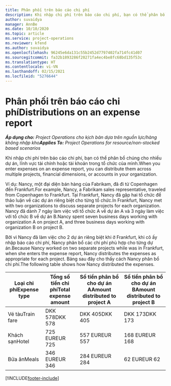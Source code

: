 ```yaml
---
title: Phân phối trên báo cáo chi phí
description: Khi nhập chi phí trên báo cáo chi phí, bạn có thể phân bổ chúng cho nhiều dự án, pháp nhân hoặc tài khoản trong tổ chức của mình.
author: suvaidya
manager: AnnBe
ms.date: 10/10/2020
ms.topic: article
ms.service: project-operations
ms.reviewer: kfend
ms.author: suvaidya
ms.openlocfilehash: 96245e6da131c55b2452d7797402fa714fc41d07
ms.sourcegitcommit: fa32b1893286f20271fa4ec4be8fc68bd135f53c
ms.translationtype: HT
ms.contentlocale: vi-VN
ms.lasthandoff: 02/15/2021
ms.locfileid: "5276644"
---
```

# <a name="distributions-on-an-expense-report"></a><span data-ttu-id="8a7d7-103">Phân phối trên báo cáo chi phí</span><span class="sxs-lookup"><span data-stu-id="8a7d7-103">Distributions on an expense report</span></span>

<span data-ttu-id="8a7d7-104">_**Áp dụng cho:** Project Operations cho kịch bản dựa trên nguồn lực/hàng không nhập kho_</span><span class="sxs-lookup"><span data-stu-id="8a7d7-104">_**Applies To:** Project Operations for resource/non-stocked based scenarios_</span></span>

<span data-ttu-id="8a7d7-105">Khi nhập chi phí trên báo cáo chi phí, bạn có thể phân bổ chúng cho nhiều dự án, lĩnh vực tài chính hoặc tài khoản trong tổ chức của mình.</span><span class="sxs-lookup"><span data-stu-id="8a7d7-105">When you enter expenses on an expense report, you can distribute them across multiple projects, financial dimensions, or accounts in your organization.</span></span>

<span data-ttu-id="8a7d7-106">Ví dụ: Nancy, một đại diện bán hàng của Fabrikam, đã đi từ Copenhagen đến Frankfurt.</span><span class="sxs-lookup"><span data-stu-id="8a7d7-106">For example, Nancy, a Fabrikam sales representative, traveled from Copenhagen to Frankfurt.</span></span> <span data-ttu-id="8a7d7-107">Tại Frankfurt, Nancy đã gặp hai tổ chức để thảo luận về các dự án riêng biệt cho từng tổ chức.</span><span class="sxs-lookup"><span data-stu-id="8a7d7-107">In Frankfurt, Nancy met with two organizations to discuss separate projects for each organization.</span></span> <span data-ttu-id="8a7d7-108">Nancy đã dành 7 ngày làm việc với tổ chức A về dự án A và 3 ngày làm việc với tổ chức B về dự án B.</span><span class="sxs-lookup"><span data-stu-id="8a7d7-108">Nancy spent seven business days working with organization A on project A, and three business days working with organization B on project B.</span></span>

<span data-ttu-id="8a7d7-109">Bởi vì Nancy đã làm việc cho 2 dự án riêng biệt khi ở Frankfurt, khi cô ấy nhập báo cáo chi phí, Nancy phân bổ các chi phí phù hợp cho từng dự án.</span><span class="sxs-lookup"><span data-stu-id="8a7d7-109">Because Nancy worked on two separate projects while was in Frankfurt, when she enters the expense report, Nancy distributes the expenses as appropriate for each project.</span></span> <span data-ttu-id="8a7d7-110">Bảng sau đây cho thấy cách Nancy phân bổ chi phí.</span><span class="sxs-lookup"><span data-stu-id="8a7d7-110">The following table shows how Nancy distributed the expenses.</span></span>

| <span data-ttu-id="8a7d7-111">Loại chi phí</span><span class="sxs-lookup"><span data-stu-id="8a7d7-111">Expense type</span></span> | <span data-ttu-id="8a7d7-112">Tổng số tiền chi phí</span><span class="sxs-lookup"><span data-stu-id="8a7d7-112">Total expense amount</span></span> | <span data-ttu-id="8a7d7-113">Số tiền phân bổ cho dự án A</span><span class="sxs-lookup"><span data-stu-id="8a7d7-113">Amount distributed to project A</span></span> | <span data-ttu-id="8a7d7-114">Số tiền phân bổ cho dự án B</span><span class="sxs-lookup"><span data-stu-id="8a7d7-114">Amount distributed to project B</span></span> |
|--------------|----------------------|---------------------------------|---------------------------------|
| <span data-ttu-id="8a7d7-115">Vé tàu</span><span class="sxs-lookup"><span data-stu-id="8a7d7-115">Train fare</span></span>   | <span data-ttu-id="8a7d7-116">DKK 578</span><span class="sxs-lookup"><span data-stu-id="8a7d7-116">DKK 578</span></span>              | <span data-ttu-id="8a7d7-117">DKK 405</span><span class="sxs-lookup"><span data-stu-id="8a7d7-117">DKK 405</span></span>                         | <span data-ttu-id="8a7d7-118">DKK 173</span><span class="sxs-lookup"><span data-stu-id="8a7d7-118">DKK 173</span></span>                         |
| <span data-ttu-id="8a7d7-119">Khách sạn</span><span class="sxs-lookup"><span data-stu-id="8a7d7-119">Hotel</span></span>        | <span data-ttu-id="8a7d7-120">725 EUR</span><span class="sxs-lookup"><span data-stu-id="8a7d7-120">EUR 725</span></span>              | <span data-ttu-id="8a7d7-121">557 EUR</span><span class="sxs-lookup"><span data-stu-id="8a7d7-121">EUR 557</span></span>                         | <span data-ttu-id="8a7d7-122">168 EUR</span><span class="sxs-lookup"><span data-stu-id="8a7d7-122">EUR 168</span></span>                         |
| <span data-ttu-id="8a7d7-123">Bữa ăn</span><span class="sxs-lookup"><span data-stu-id="8a7d7-123">Meals</span></span>        | <span data-ttu-id="8a7d7-124">346 EUR</span><span class="sxs-lookup"><span data-stu-id="8a7d7-124">EUR 346</span></span>              | <span data-ttu-id="8a7d7-125">284 EUR</span><span class="sxs-lookup"><span data-stu-id="8a7d7-125">EUR 284</span></span>                         | <span data-ttu-id="8a7d7-126">62 EUR</span><span class="sxs-lookup"><span data-stu-id="8a7d7-126">EUR 62</span></span>                          |


[!INCLUDE[footer-include](../includes/footer-banner.md)]